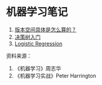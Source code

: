 # 机器学习笔记

1. [版本空间具体是怎么算的？](version_space.md)
2. [决策树入门](dtree.md)
3. [Logistic Regression](log_reg.md)


资料来源：

1. 《机器学习》周志华
2. 《机器学习实战》Peter Harrington